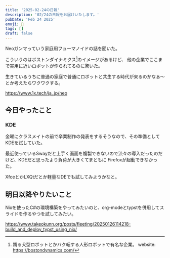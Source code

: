 ```yaml
---
title: '2025-02-24の日報'
description: '02/24の日報をお届けいたします。'
pubDate: 'Feb 24 2025'
emoji: 🦊
tags: []
draft: false
---
```


Neoガンマっていう家庭用フューマノイドの話を聞いた。

こういうのはボストンダイナミクス[^1]のイメージがあるけど、
他の企業でここまで実用に近いロボットが作られてるのに驚いた。

生きているうちに普通の家庭で普通にロボットと共生する時代が来るのかなぁ〜とか考えたらワクワクする。

https://www.1x.tech/ja_jp/neo

## 今日やったこと

### KDE

金曜にクラスメイトの前で卒業制作の発表をするそうなので、その準備としてKDEを試していた。

最近使っているSwayだと上手く画面を複製できないので渋々の導入だったのだけど、KDEだと思ったより負荷が大きくてまともに
Firefoxが起動できなかった。

XfceとかLXQtだとか軽量なDEでも試してみようかなと。

## 明日以降やりたいこと

Nixを使ったC#の環境構築をやってみたいのと、org-modeとtypstを併用してスライドを作るやつを試してみたい。

https://www.takeokunn.org/posts/fleeting/20250126114218-build_and_deploy_typst_using_nix/

[^1]: 踊る犬型ロボットとかバク転する人形ロボットで有名な企業。 website:
    https://bostondynamics.com/
